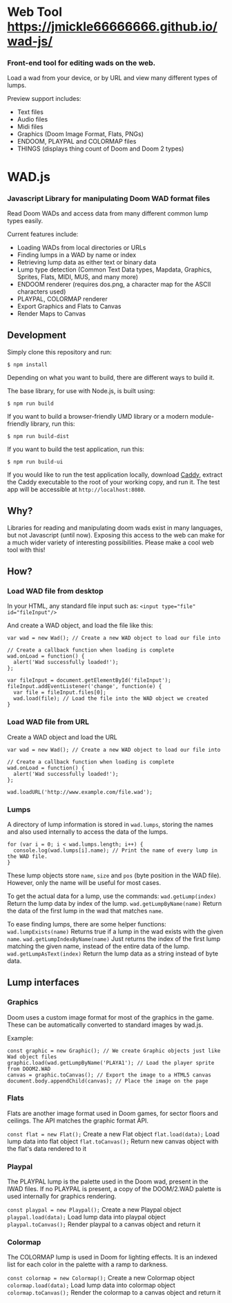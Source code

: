 # Web Tool <https://jmickle66666666.github.io/wad-js/>

### Front-end tool for editing wads on the web.

Load a wad from your device, or by URL and view many different types of lumps.

Preview support includes:

-   Text files
-   Audio files
-   Midi files
-   Graphics (Doom Image Format, Flats, PNGs)
-   ENDOOM, PLAYPAL and COLORMAP files
-   THINGS (displays thing count of Doom and Doom 2 types)

# WAD.js

### Javascript Library for manipulating Doom WAD format files

Read Doom WADs and access data from many different common lump types easily.

Current features include:

-   Loading WADs from local directories or URLs
-   Finding lumps in a WAD by name or index
-   Retrieving lump data as either text or binary data
-   Lump type detection (Common Text Data types, Mapdata, Graphics, Sprites, Flats, MIDI, MUS, and many more)
-   ENDOOM renderer (requires dos.png, a character map for the ASCII characters used)
-   PLAYPAL, COLORMAP renderer
-   Export Graphics and Flats to Canvas
-   Render Maps to Canvas

## Development

Simply clone this repository and run:

```
$ npm install
```

Depending on what you want to build, there are different ways to build it.

The base library, for use with Node.js, is built using:

```
$ npm run build
```

If you want to build a browser-friendly UMD library or a modern module-friendly
library, run this:

```
$ npm run build-dist
```

If you want to build the test application, run this:

```
$ npm run build-ui
```

If you would like to run the test application locally, download [Caddy](https://caddyserver.com/), extract the Caddy executable to the root of your working copy, and run it. The test app will be accessible at `http://localhost:8080`.

## Why?

Libraries for reading and manipulating doom wads exist in many languages, but not Javascript (until now). Exposing this access to the web can make for a much wider variety of interesting possibilities. Please make a cool web tool with this!

## How?

### Load WAD file from desktop

In your HTML, any standard file input such as:
`<input type="file" id="fileInput"/>`

And create a WAD object, and load the file like this:

```
var wad = new Wad(); // Create a new WAD object to load our file into

// Create a callback function when loading is complete
wad.onLoad = function() {
  alert('Wad successfully loaded!');
};

var fileInput = document.getElementById('fileInput');
fileInput.addEventListener('change', function(e) {
  var file = fileInput.files[0];
  wad.load(file); // Load the file into the WAD object we created
}
```

### Load WAD file from URL

Create a WAD object and load the URL

```
var wad = new Wad(); // Create a new WAD object to load our file into

// Create a callback function when loading is complete
wad.onLoad = function() {
  alert('Wad successfully loaded!');
};

wad.loadURL('http://www.example.com/file.wad');
```

### Lumps

A directory of lump information is stored in `wad.lumps`, storing the names and also used internally to access the data of the lumps.

```
for (var i = 0; i < wad.lumps.length; i++) {
  console.log(wad.lumps[i].name); // Print the name of every lump in the WAD file.
}
```

These lump objects store `name`, `size` and `pos` (byte position in the WAD file). However, only the name will be useful for most cases.

To get the actual data for a lump, use the commands:
`wad.getLump(index)`
Return the lump data by index of the lump.
`wad.getLumpByName(name)`
Return the data of the first lump in the wad that matches `name`.

To ease finding lumps, there are some helper functions:
`wad.lumpExists(name)`
Returns true if a lump in the wad exists with the given `name`.
`wad.getLumpIndexByName(name)`
Just returns the index of the first lump matching the given name, instead of the entire data of the lump.
`wad.getLumpAsText(index)`
Return the lump data as a string instead of byte data.

## Lump interfaces

### Graphics

Doom uses a custom image format for most of the graphics in the game. These can be automatically converted to standard images by wad.js.

Example:

```
const graphic = new Graphic(); // We create Graphic objects just like Wad object files
graphic.load(wad.getLumpByName('PLAYA1'); // Load the player sprite from DOOM2.WAD
canvas = graphic.toCanvas(); // Export the image to a HTML5 canvas
document.body.appendChild(canvas); // Place the image on the page
```

### Flats

Flats are another image format used in Doom games, for sector floors and ceilings. The API matches the graphic format API.

`const flat = new Flat();`
Create a new Flat object
`flat.load(data);`
Load lump data into flat object
`flat.toCanvas();`
Return new canvas object with the flat's data rendered to it

### Playpal

The PLAYPAL lump is the palette used in the Doom wad, present in the IWAD files. If no PLAYPAL is present, a copy of the DOOM/2.WAD palette is used internally for graphics rendering.

`const playpal = new Playpal();`
Create a new Playpal object
`playpal.load(data);`
Load lump data into playpal object
`playpal.toCanvas();`
Render playpal to a canvas object and return it

### Colormap

The COLORMAP lump is used in Doom for lighting effects. It is an indexed list for each color in the palette with a ramp to darkness.

`const colormap = new Colormap();`
Create a new Colormap object
`colormap.load(data);`
Load lump data into colormap object
`colormap.toCanvas();`
Render the colormap to a canvas object and return it
